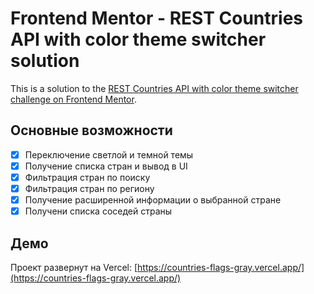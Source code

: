 # Frontend Mentor - REST Countries API with color theme switcher solution

This is a solution to the [REST Countries API with color theme switcher challenge on Frontend Mentor](https://www.frontendmentor.io/challenges/rest-countries-api-with-color-theme-switcher-5cacc469fec04111f7b848ca).

## Основные возможности

- [x] Переключение светлой и темной темы
- [x] Получение списка стран и вывод в UI
- [x] Фильтрация стран по поиску
- [x] Фильтрация стран по региону
- [x] Получение расширенной информации о выбранной стране
- [x] Получени списка соседей страны

## Демо

Проект развернут на Vercel: [https://countries-flags-gray.vercel.app/](https://countries-flags-gray.vercel.app/)
